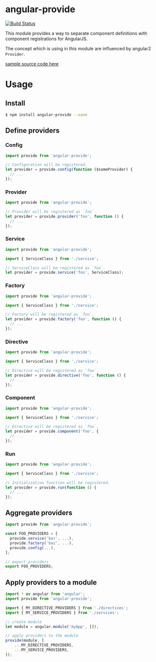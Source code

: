 angular-provide
===============

[![Build Status](https://travis-ci.org/hshn/angular-provide.svg?branch=master)](https://travis-ci.org/hshn/angular-provide)

This module provides a way to separate component definitions with component registrations for AngularJS.

The concept which is using in this module are influenced by angular2 `Provider`.

[sample source code here](https://github.com/hshn/angular-provide/tree/master/sample)

# Usage

## Install

```bash
$ npm install angular-provide --save
```

## Define providers

### Config

```js
import provide from 'angular-provide';

// Configuration will be registered.
let provider = provide.config(function ($someProvider) {
  // ...
});
```

### Provider

```js
import provide from 'angular-provide';

// Provider will be registered as `foo`.
let provider = provide.provider('foo', function () {
  // ...
});
```

### Service

```js
import provide from 'angular-provide';

import { ServiceClass } from './service';

// ServiceClass will be registered as `foo`.
let provider = provide.service('foo', ServiceClass);
```

### Factory

```js
import provide from 'angular-provide';

import { ServiceClass } from './service';

// Factory will be registered as `foo`.
let provider = provide.factory('foo', function () {
  // ...
});
```

### Directive

```js
import provide from 'angular-provide';

import { ServiceClass } from './service';

// Directive will be registered as `foo`.
let provider = provide.directive('foo', function () {
  // ...
});
```

### Component

```js
import provide from 'angular-provide';

import { ServiceClass } from './service';

// Directive will be registered as `foo`.
let provider = provide.component('foo', {
  // ...
});
```

### Run

```js
import provide from 'angular-provide';

import { ServiceClass } from './service';

// Initialization function will be registered.
let provider = provide.run(function () {
  // ...
});
```

## Aggregate providers

```js
import provide from 'angular-provide';

const FOO_PROVIDERS = [
  provide.service('bar', ...),
  provide.factory('baz', ...),
  provide.config(...),
];

// export providers
export FOO_PROVIDERS;
```

## Apply providers to a module

```js
import * as angular from 'angular';
import provide from 'angular-provide';

import { MY_DIRECTIVE_PROVIDERS } from './directives';
import { MY_SERVICE_PROVIDERS } from './services';

// create module
let module = angular.module('myApp', []);

// apply providers to the module
provide(module, [
    ...MY_DIRECTIVE_PROVIDERS,
    ...MY_SERVICE_PROVIDERS,
]);

```
